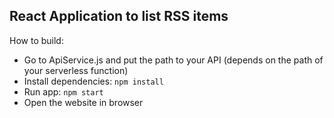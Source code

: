## React Application to list RSS items

How to build:
* Go to ApiService.js and put the path to your API (depends on the path of your serverless function)
* Install dependencies:
`npm install`
* Run app:
`npm start`
* Open the website in browser